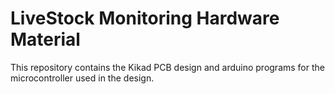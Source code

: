 # LiveStock Monitoring Hardware Material

This repository contains the Kikad PCB design and arduino programs for the microcontroller used in the design.
